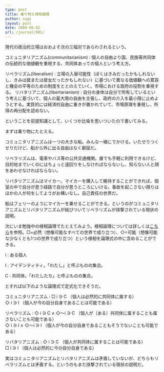 ```yaml
---
type: post
title: 乗り物と様相論理
author: sugi
layout: post
date: 2004-06-02
url: /journal/901/
---
```

現代の政治的立場はおおよそ次の三幅対であらわされるという。

コミュニタリアニズム(communitarianism)
:   個人の自由より国、民族等共同体の伝統的な価値観を重視する、共同体あっての個人という考え方。

リベラリズム(liberalism)
:   立場の入替可能性（ぼくはきみだったかもしれないし、きみは彼または彼女だったかもしれない）に基づいて異なる価値観への寛容と機会の平等のための制度をととのえていく。市場における政府の役割を重視する。
リバタリアニズム(libertarianism)
:   自分の身体は自分で所有しているという考えに基づいて、個人の最大限の自由を主張し、政府の介入を最小限に止めようとする。実質的には経済的自由に重きが置かれていて、市場原理を重視し、所得の再分配を認めない。

ということを前提知識として、いくつか比喩を思いついたので書いてみる。

まずは乗り物にたとえる。

コミュニタリアニズムは一つの大きな船。みんな一緒にでかける。いたせりつくせりだけど、船から外に出る自由はなく窮屈だ。

リベラリズムは、電車やバス等の公共交通機関。誰でも手軽に利用できるけど、目的地までいくのにはちょっと遠回りをしなければならないし、知らない人と顔をあわせなければならない。

リバタリアニズムはマイカー。マイカーを購入して維持することができれば、個室の中で自分が思う経路で自分が思うところにいける。事故を起こさない限りはほかの人が何をしてようがお構いなし。自己責任の世界だ。

船はフェリーのようにマイカーを乗せることができる。というのがコミュニタリアニズムとリバタリアニズムが結びついてリベラリズムが挟撃されている現状の説明。

次にいま勉強中の様相論理でたとえてみよう。様相論理については詳しくは<a href="http://www.aoni.waseda.jp/hhirao/logic/no16.htm" onclick="_gaq.push(['_trackEvent', 'outbound-article', 'http://www.aoni.waseda.jp/hhirao/logic/no16.htm', 'こちら']);" >こちら</a>を参照。□=必然（想像可能なすべての世界で成り立つ）、◇=可能（想像可能な少なくとも1つの世界で成り立つ）という様相を論理式の中に含めることができる。

i
:   ある個人

I
:   アイデンティティ。「わたし」と呼ぶものの集合。

C
:   共同体。「わたしたち」と呼ぶものの集合。

とすれば以下のような論理式で定式化できそうだ。

コミュニタリアニズム
:   □ i ∋ C （個人は必然的に共同体に属する）   
    ◇ i ∋ I （個人が今の自分自身であることは可能である）

リベラリズム
:   ◇ i ∋ C ∧ ◇～i ∋ C （個人が（ある）共同体に属することも属さないことも可能である）   
    ◇ i ∋ I ∧ ◇～i ∋ I （個人が今の自分自身であることもそうでないことも可能である）

リバタリアニズム
:   ◇ i ∋ C （個人が共同体に属することは可能である）   
    □ i ∋ I （個人は必然的に今の自分自身である）

実はコミュニタリアニズムとリバタリアニズムは矛盾していないが、どちらもリベラリズムとは矛盾する。というのもまた挟撃されている現状の説明だ。